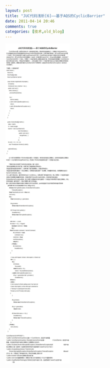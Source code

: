 ```yaml
---
layout: post
title: "JUC代码浅析[6]——基于AQS的CyclicBarrier"
date: 2011-04-14 20:46
comments: true
categories: [技术,old_blog]
---
```

![](/static/old-blog/juc-CyclicBarrier.jpg)
